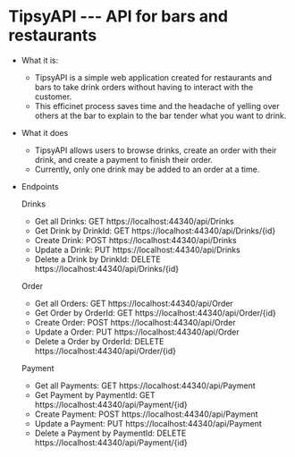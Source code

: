 # TipsyAPI --- API for bars and restaurants

- What it is:  
    - TipsyAPI is a simple web application created for restaurants and bars to take drink orders without having to interact with the customer.  
    - This efficinet process saves time and the headache of yelling over others at the bar to explain to the bar tender what you want to drink.
- What it does
    - TipsyAPI allows users to browse drinks, create an order with their drink, and create a payment to finish their order.
    - Currently, only one drink may be added to an order at a time.
- Endpoints

  Drinks
  - Get all Drinks:  GET https://localhost:44340/api/Drinks
  - Get Drink by DrinkId:  GET https://localhost:44340/api/Drinks/{id}
  - Create Drink:  POST https://localhost:44340/api/Drinks
  - Update a Drink:  PUT https://localhost:44340/api/Drinks
  - Delete a Drink by DrinkId:  DELETE https://localhost:44340/api/Drinks/{id}

  Order
  - Get all Orders:  GET https://localhost:44340/api/Order
  - Get Order by OrderId:  GET https://localhost:44340/api/Order/{id}
  - Create Order:  POST https://localhost:44340/api/Order
  - Update a Order:  PUT https://localhost:44340/api/Order
  - Delete a Order by OrderId:  DELETE https://localhost:44340/api/Order/{id}

  Payment
  - Get all Payments:  GET https://localhost:44340/api/Payment
  - Get Payment by PaymentId:  GET https://localhost:44340/api/Payment/{id}
  - Create Payment:  POST https://localhost:44340/api/Payment
  - Update a Payment:  PUT https://localhost:44340/api/Payment
  - Delete a Payment by PaymentId:  DELETE https://localhost:44340/api/Payment/{id}

